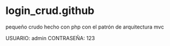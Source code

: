 # login_crud.github
pequeño crudo hecho con php con el patrón de arquitectura mvc

USUARIO: admin
CONTRASEÑA: 123
